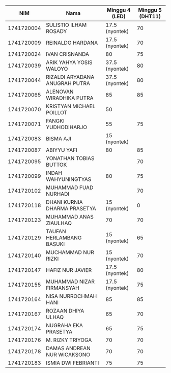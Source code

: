 | NIM        | Nama                           | Minggu 4 \(LED\)  | Minggu 5 \(DHT11\) |
|------------|--------------------------------|-------------------|--------------------|
| 1741720004 | SULISTIO ILHAM ROSADY          | 17\.5 \(nyontek\) | 70                 |
| 1741720009 | REINALDO HARDANA               | 17\.5 \(nyontek\) | 70                 |
| 1741720024 | IVAN CRISNANDA                 | 80                | 75                 |
| 1741720039 | ARIK YAHYA YOSIS WALOYO        | 37\.5 \(nyontek\) | 80                 |
| 1741720044 | RIZALDI ARYADANA ANUGRAH PUTRA | 37\.5 \(nyontek\) | 80                 |
| 1741720065 | ALENOVAN WIRADHIKA PUTRA       | 85                | 85                 |
| 1741720070 | KRISTYAN MICHAEL POILLOT       | 50                |                    |
| 1741720071 | FANGKI YUDHODIHARJO            | 55                | 75                 |
| 1741720083 | BISMA AJI                      | 15 \(nyontek\)    |                    |
| 1741720087 | ABIYYU YAFI                    | 80                | 85                 |
| 1741720095 | YONATHAN TOBIAS BUTTOK         |                   | 70                 |
| 1741720099 | INDAH WAHYUNINGTYAS            | 80                | 75                 |
| 1741720102 | MUHAMMAD FUAD NURHADI          |                   | 70                 |
| 1741720118 | DHANI KURNIA DHARMA PRASETYA   | 15 \(nyontek\)    | 0                  |
| 1741720123 | MUHAMMAD ANAS ZIAULHAQ         | 70                | 70                 |
| 1741720129 | TAUFAN HERLAMBANG BASUKI       | 15 \(nyontek\)    | 65                 |
| 1741720140 | MUCHAMMAD NUR RIZKI            | 15 \(nyontek\)    | 70                 |
| 1741720147 | HAFIZ NUR JAVIER               | 17\.5 \(nyontek\) | 80                 |
| 1741720155 | MUHAMMAD NIZAR FIRMANSYAH      | 17\.5 \(nyontek\) | 75                 |
| 1741720164 | NISA NURROCHMAH HANI           | 85                | 85                 |
| 1741720167 | ROZAAN DHIYA ULHAQ             | 65                | 70                 |
| 1741720174 | NUGRAHA EKA PRASETYA           | 65                | 75                 |
| 1741720176 | M\. RIZKY TRIYOGA              | 70                | 70                 |
| 1741720178 | DAMAS ANDREAN NUR WICAKSONO    | 70                | 70                 |
| 1741720183 | ISMIA DWI FEBRIANTI            | 75                | 75                 |